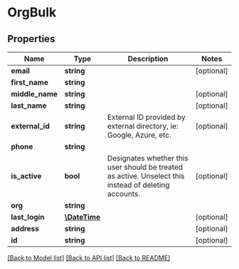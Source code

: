# OrgBulk

## Properties
Name | Type | Description | Notes
------------ | ------------- | ------------- | -------------
**email** | **string** |  | [optional] 
**first_name** | **string** |  | 
**middle_name** | **string** |  | [optional] 
**last_name** | **string** |  | [optional] 
**external_id** | **string** | External ID provided by external directory, ie: Google, Azure, etc. | [optional] 
**phone** | **string** |  | 
**is_active** | **bool** | Designates whether this user should be treated as active. Unselect this instead of deleting accounts. | [optional] 
**org** | **string** |  | 
**last_login** | [**\DateTime**](\DateTime.md) |  | [optional] 
**address** | **string** |  | [optional] 
**id** | **string** |  | [optional] 

[[Back to Model list]](../README.md#documentation-for-models) [[Back to API list]](../README.md#documentation-for-api-endpoints) [[Back to README]](../README.md)


